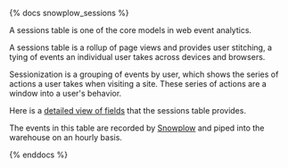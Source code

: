 
{% docs snowplow_sessions %}

A sessions table is one of the core models in web event analytics.

A sessions table is a rollup of page views and provides user stitching, a tying of events an individual user takes across devices and browsers.
 
Sessionization is a grouping of events by user, which shows the series of actions a user takes when visiting a site. These series of actions are a window into a user's behavior.

Here is a [detailed view of fields](https://github.com/snowplow/web-data-model#32-sessions-table) that the sessions table provides.

The events in this table are recorded by [Snowplow](http://github.com/snowplow/snowplow) and piped into the warehouse on an hourly basis. 

{% enddocs %}